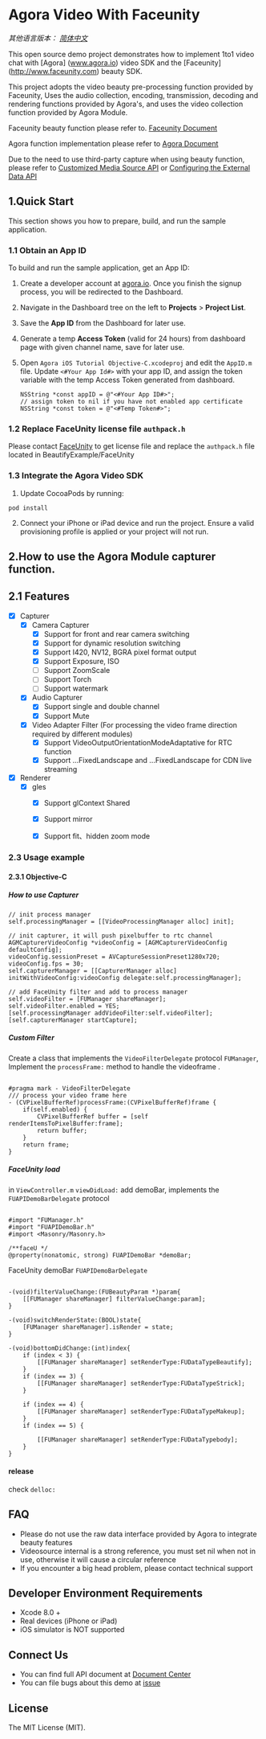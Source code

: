 # Agora Video With Faceunity

*其他语言版本： [简体中文](README.zh.md)*

This open source demo project demonstrates how to implement 1to1 video chat with  [Agora] (www.agora.io) video SDK and the [Faceunity] (http://www.faceunity.com) beauty SDK.

This project adopts the video beauty pre-processing function provided by Faceunity, Uses the audio collection, encoding, transmission, decoding and rendering functions provided by Agora's, and uses the video collection function provided by Agora Module.

Faceunity beauty function please refer to. [Faceunity Document](http://www.faceunity.com/docs_develop_en/#/)

Agora function implementation please refer to [Agora Document](https://docs.agora.io/en/Interactive%20Broadcast/API%20Reference/oc/docs/headers/Agora-Objective-C-API-Overview.html)

Due to the need to use third-party capture when using beauty function, please refer to [Customized Media Source API](https://docs.agora.io/en/Interactive%20Broadcast/raw_data_video_android?platform=Android)  or [Configuring the External Data API](https://docs.agora.io/en/Interactive%20Broadcast/raw_data_video_android?platform=Android)

## 1.Quick Start

This section shows you how to prepare, build, and run the sample application.

### 1.1 Obtain an App ID

To build and run the sample application, get an App ID:

1. Create a developer account at [agora.io](https://dashboard.agora.io/signin/). Once you finish the signup process, you will be redirected to the Dashboard.
2. Navigate in the Dashboard tree on the left to **Projects** > **Project List**.
3. Save the **App ID** from the Dashboard for later use.
4. Generate a temp **Access Token** (valid for 24 hours) from dashboard page with given channel name, save for later use.

5. Open `Agora iOS Tutorial Objective-C.xcodeproj` and edit the `AppID.m` file. Update `<#Your App Id#>` with your app ID, and assign the token variable with the temp Access Token generated from dashboard.

    ```
    NSString *const appID = @"<#Your App ID#>";
    // assign token to nil if you have not enabled app certificate
    NSString *const token = @"<#Temp Token#>";
    ```

### 1.2 Replace FaceUnity license file `authpack.h`
Please contact [FaceUnity](http://www.faceunity.com) to get license file and replace the `authpack.h` file located in BeautifyExample/FaceUnity

### 1.3 Integrate the Agora Video SDK

1. Update CocoaPods by running:

```
pod install
```

2. Connect your iPhone or iPad device and run the project. Ensure a valid provisioning profile is applied or your project will not run.



## 2.How to use the Agora Module capturer function.

## 2.1 Features
- [x] 	Capturer
	- [x] Camera Capturer
		- [x] Support for front and rear camera switching
		- [x] Support for dynamic resolution switching
		- [x] Support I420, NV12, BGRA pixel format output
		- [x] Support Exposure, ISO
		- [ ] Support ZoomScale
		- [ ] Support Torch
		- [ ] Support watermark
	- [x] Audio Capturer
		- [x] Support single and double channel
		- [x] Support Mute
	- [x]  Video Adapter Filter (For processing the video frame direction required by different modules)
		- [x] Support VideoOutputOrientationModeAdaptative for RTC function
		- [x] Support ...FixedLandscape and ...FixedLandscape for CDN live streaming
- [x] Renderer
	- [x] gles
		- [x] Support glContext Shared
		- [x] Support mirror
		- [x] Support fit、hidden zoom mode


### 2.3 Usage example 

#### 2.3.1 Objective-C

##### How to use Capturer

```objc
// init process manager
self.processingManager = [[VideoProcessingManager alloc] init];
    
// init capturer, it will push pixelbuffer to rtc channel
AGMCapturerVideoConfig *videoConfig = [AGMCapturerVideoConfig defaultConfig];
videoConfig.sessionPreset = AVCaptureSessionPreset1280x720;
videoConfig.fps = 30;
self.capturerManager = [[CapturerManager alloc] initWithVideoConfig:videoConfig delegate:self.processingManager];
    
// add FaceUnity filter and add to process manager
self.videoFilter = [FUManager shareManager];
self.videoFilter.enabled = YES;
[self.processingManager addVideoFilter:self.videoFilter];
[self.capturerManager startCapture];
```

##### Custom Filter

Create a class that implements the `VideoFilterDelegate` protocol `FUManager`, Implement the `processFrame:` method to handle the videoframe .

```objc

#pragma mark - VideoFilterDelegate
/// process your video frame here
- (CVPixelBufferRef)processFrame:(CVPixelBufferRef)frame {
    if(self.enabled) {
        CVPixelBufferRef buffer = [self renderItemsToPixelBuffer:frame];
        return buffer;
    }
    return frame;
}

```

##### FaceUnity load

in `ViewController.m` `viewDidLoad:` add demoBar, implements the `FUAPIDemoBarDelegate` protocol 

```objc

#import "FUManager.h"
#import "FUAPIDemoBar.h"
#import <Masonry/Masonry.h>

/**faceU */
@property(nonatomic, strong) FUAPIDemoBar *demoBar;

```

FaceUnity demoBar `FUAPIDemoBarDelegate`

```objc

-(void)filterValueChange:(FUBeautyParam *)param{
    [[FUManager shareManager] filterValueChange:param];
}

-(void)switchRenderState:(BOOL)state{
    [FUManager shareManager].isRender = state;
}

-(void)bottomDidChange:(int)index{
    if (index < 3) {
        [[FUManager shareManager] setRenderType:FUDataTypeBeautify];
    }
    if (index == 3) {
        [[FUManager shareManager] setRenderType:FUDataTypeStrick];
    }
    
    if (index == 4) {
        [[FUManager shareManager] setRenderType:FUDataTypeMakeup];
    }
    if (index == 5) {
        
        [[FUManager shareManager] setRenderType:FUDataTypebody];
    }
}

```


#### release

check `delloc:` 

## FAQ

- Please do not use the raw data interface provided by Agora to integrate beauty features
- Videosource internal is a strong reference, you must set nil when not in use, otherwise it will cause a circular reference
- If you encounter a big head problem, please contact technical support

## Developer Environment Requirements
* Xcode 8.0 +
* Real devices (iPhone or iPad)
* iOS simulator is NOT supported

## Connect Us

- You can find full API document at [Document Center](https://docs.agora.io/en/)
- You can file bugs about this demo at [issue](https://github.com/AgoraIO/Agora-iOS-Tutorial-Swift-1to1/issues)

## License

The MIT License (MIT).



